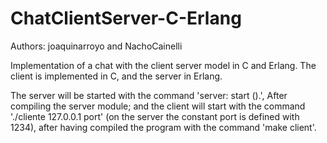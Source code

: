 # ChatClientServer-C-Erlang
Authors: joaquinarroyo and NachoCainelli

Implementation of a chat with the client server model in C and Erlang. The client is implemented in C, and the server in Erlang.

The server will be started with the command 'server: start ().', After compiling the server module; and the client will start with the command './cliente 127.0.0.1 port' (on the server the constant port is defined with 1234), after having compiled the program with the command 'make client'.
